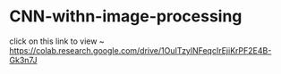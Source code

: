 # CNN-withn-image-processing

click on this link to view ~ https://colab.research.google.com/drive/1OuITzylNFeqcIrEjiKrPF2E4B-Gk3n7J
